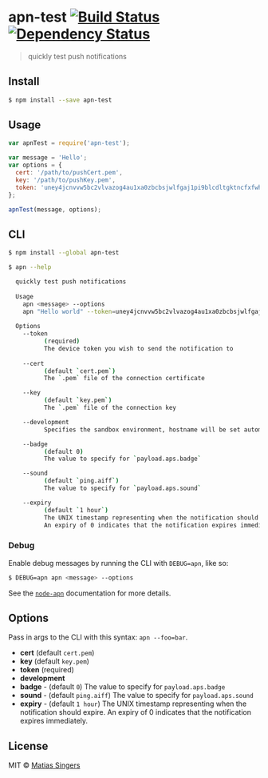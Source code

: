 # apn-test [![Build Status](http://img.shields.io/travis/matiassingers/apn-test.svg?style=flat-square)](https://travis-ci.org/matiassingers/apn-test) [![Dependency Status](http://img.shields.io/gemnasium/matiassingers/apn-test.svg?style=flat-square)](https://gemnasium.com/matiassingers/apn-test)
> quickly test push notifications


## Install

```sh
$ npm install --save apn-test
```


## Usage

```js
var apnTest = require('apn-test');

var message = 'Hello';
var options = {
  cert: '/path/to/pushCert.pem',
  key: '/path/to/pushKey.pem',
  token: 'uney4jcnvvw5bc2vlvazog4au1xa0zbcbsjwlfgaj1pi9blcdltgktncfxfwhs5'
};

apnTest(message, options);
```


## CLI

```sh
$ npm install --global apn-test
```

```sh
$ apn --help

  quickly test push notifications
    
  Usage
    apn <message> --options
    apn "Hello world" --token=uney4jcnvvw5bc2vlvazog4au1xa0zbcbsjwlfgaj1pi9blcdltgktncfxfwhs5
    
  Options
    --token
          (required)
          The device token you wish to send the notification to
          
    --cert
          (default `cert.pem`)
          The `.pem` file of the connection certificate

    --key
          (default `key.pem`)
          The `.pem` file of the connection key

    --development
          Specifies the sandbox environment, hostname will be set automatically

    --badge
          (default 0)
          The value to specify for `payload.aps.badge`

    --sound
          (default `ping.aiff`)
          The value to specify for `payload.aps.sound`

    --expiry
          (default `1 hour`)
          The UNIX timestamp representing when the notification should expire.
          An expiry of 0 indicates that the notification expires immediately.
```

### Debug
Enable debug messages by running the CLI with `DEBUG=apn`, like so:
```sh
$ DEBUG=apn apn <message> --options
```
See the [`node-apn`](https://github.com/argon/node-apn#debugging) documentation for more details.


## Options

Pass in args to the CLI with this syntax: `apn --foo=bar`.
- **cert** (default `cert.pem`)
- **key** (default `key.pem`)
- **token** (required)
- **development**
- **badge** - (default `0`) The value to specify for `payload.aps.badge`
- **sound** - (default `ping.aiff`) The value to specify for `payload.aps.sound`
- **expiry** - (default `1 hour`) The UNIX timestamp representing when the notification should expire. An expiry of 0 indicates that the notification expires immediately.



## License

MIT © [Matias Singers](http://mts.io)
